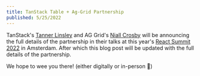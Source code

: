 ```yaml
---
title: TanStack Table + Ag-Grid Partnership
published: 5/25/2022
---
```


TanStack's [Tanner Linsley](https://twitter.com/tannerlinsley) and AG Grid's [Niall Crosby](https://twitter.com/niallcrosby) will be announcing the full details of the partnership in their talks at this year's [React Summit 2022](https://reactsummit.com/amsterdam) in Amsterdam. After which this blog post will be updated with the full details of the partnership.

We hope to wee you there! (either digitally or in-person 🙂)
